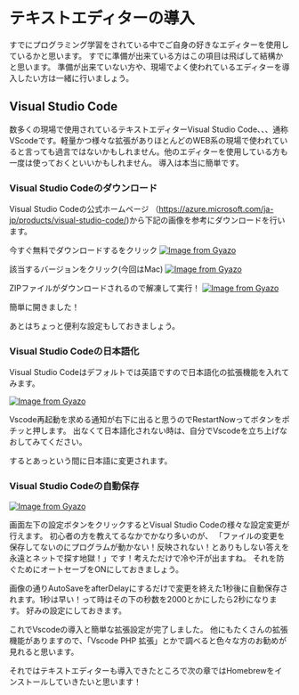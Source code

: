 # テキストエディターの導入
すでにプログラミング学習をされている中でご自身の好きなエディターを使用しているかと思います。
すでに準備が出来ている方はこの項目は飛ばして結構かと思います。
準備が出来ていない方や、現場でよく使われているエディターを導入したい方は一緒に行いましょう。

## Visual Studio Code
数多くの現場で使用されているテキストエディターVisual Studio Code、、、通称VScodeです。軽量かつ様々な拡張がありほとんどのWEB系の現場で使われていると言っても過言ではないかもしれません。他のエディターを使用している方も一度は使っておくといいかもしれません。
導入は本当に簡単です。

### Visual Studio Codeのダウンロード

Visual Studio Codeの公式ホームページ
（https://azure.microsoft.com/ja-jp/products/visual-studio-code/)から下記の画像を参考にダウンロードを行います。

今すぐ無料でダウンロードするをクリック
[![Image from Gyazo](https://i.gyazo.com/e7ab8aaf7de18cb64b9132f91302a20a.png)](https://gyazo.com/e7ab8aaf7de18cb64b9132f91302a20a)

該当するバージョンをクリック(今回はMac)
[![Image from Gyazo](https://i.gyazo.com/42ce84d12c3cf1632b376f618207aaa0.png)](https://gyazo.com/42ce84d12c3cf1632b376f618207aaa0)


ZIPファイルがダウンロードされるので解凍して実行！
[![Image from Gyazo](https://i.gyazo.com/01909ae38ca66c6905ad9c0d288a5dae.png)](https://gyazo.com/01909ae38ca66c6905ad9c0d288a5dae)

簡単に開きました！

あとはちょっと便利な設定もしておきましょう。

### Visual Studio Codeの日本語化

Visual Studio Codeはデフォルトでは英語ですので日本語化の拡張機能を入れてみます。

[![Image from Gyazo](https://i.gyazo.com/17c5ce15c72fc1a9f55ef67e5bb028d9.gif)](https://gyazo.com/17c5ce15c72fc1a9f55ef67e5bb028d9)

Vscode再起動を求める通知が右下に出ると思うのでRestartNowってボタンをポチッと押します。
出なくて日本語化されない時は、自分でVscodeを立ち上げなおしてみてください。

するとあっという間に日本語に変更されます。

### Visual Studio Codeの自動保存

[![Image from Gyazo](https://i.gyazo.com/da5df6bafb2c4f4ba7102d31ec5cb76e.png)](https://gyazo.com/da5df6bafb2c4f4ba7102d31ec5cb76e)

画面左下の設定ボタンをクリックするとVisual Studio Codeの様々な設定変更が行えます。
初心者の方を教えてるなかでかなり多いのが、
「ファイルの変更を保存してないのにプログラムが動かない！反映されない！とありもしない答えを永遠とネットで探す地獄！」です！考えただけで冷や汗が出ますね。
それを防ぐためにオートセーブをONにしておきましょう。

画像の通りAutoSaveをafterDelayにするだけで変更を終えた1秒後に自動保存されます。1秒は早い！って時はその下の秒数を2000とかにしたら2秒になります。
好みの設定にしておきます。

これでVscodeの導入と簡単な拡張設定が完了しました。
他にもたくさんの拡張機能がありますので、「Vscode PHP 拡張」とかで調べると色々な方のお勧めが見れると思います。

それではテキストエディターも導入できたところで次の章ではHomebrewをインストールしていきたいと思います！
